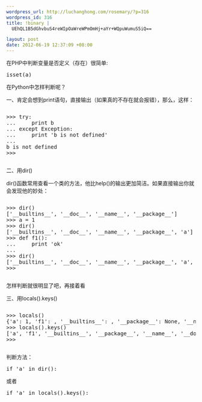 ```yaml
--- 
wordpress_url: http://luchanghong.com/rosemary/?p=316
wordpress_id: 316
title: !binary |
  UEhQL1B5dGhvbuS4reWIpOaWreWPmOmHj+aYr+WQpuWumuS5iQ==

layout: post
date: 2012-06-19 12:37:09 +08:00
---
```

在PHP中判断变量是否定义（存在）很简单:

<pre class="prettyprint">isset(a)</pre>

在Python中怎样判断呢？

一、肯定会想到print语句，直接输出（如果真的不存在就会报错），那么，这样：
<pre><pre class="prettyprint">
&gt;&gt;&gt; try:
...     print b
... except Exception:
...     print 'b is not defined'
...
b is not defined
&gt;&gt;&gt;
</pre></pre>
二、用dir()

dir()函数常用查看一个类的方法，他比help()的输出更加简洁。如果直接输出你就会发现他的妙处：
<pre><pre class="prettyprint">
&gt;&gt;&gt; dir()
['__builtins__', '__doc__', '__name__', '__package__']
&gt;&gt;&gt; a = 1
&gt;&gt;&gt; dir()
['__builtins__', '__doc__', '__name__', '__package__', 'a']
&gt;&gt;&gt; def f1():
...     print 'ok'
...
&gt;&gt;&gt; dir()
['__builtins__', '__doc__', '__name__', '__package__', 'a', 'f1']
&gt;&gt;&gt;
</pre></pre>
怎样判断就很明显了吧，再接着看

三、用locals().keys()
<pre><pre class="prettyprint">
&gt;&gt;&gt; locals()
{'a': 1, 'f1': , '__builtins__': , '__package__': None, '__name__': '__main__', '__doc__': None}
&gt;&gt;&gt; locals().keys()
['a', 'f1', '__builtins__', '__package__', '__name__', '__doc__']
&gt;&gt;&gt;
</pre></pre>
判断方法：

<pre class="prettyprint">if 'a' in dir():</pre>或者<pre class="prettyprint">if 'a' in locals().keys():</pre>

&nbsp;
